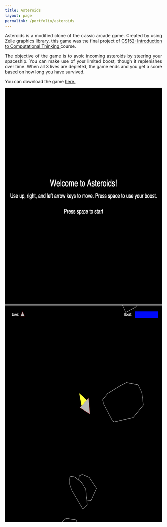 ```yaml
---
title: Asteroids
layout: page
permalink: /portfolio/asteroids
---
```

<head>
<style>

.center {
  display: block;
  margin-left: auto;
  margin-right: auto;
  width: 100%;
}

</style>
</head>

<p align="justify">Asteroids is a modified clone of the classic arcade game. Created by using Zelle graphics library, this game was the final project of <a href="https://cs.colby.edu/courses/F18/cs152-labs/"> CS152: Introduction to Computational Thinking </a> course. </p>

<p align="justify"> The objective of the game is to avoid incoming asteroids by steering your spaceship. You can make use of your limited boost, though it replenishes over time. When all 3 lives are depleted, the game ends and you get a score based on how long you have survived. </p>

<p align="justify"> You can download the game <a href="https://github.com/izgebayyurt/asteroids"> here. </a> </p>


<img src="/assets/asteroids/main_menu.png" style="width:696px; height:696px" class="center">

<img src="/assets/asteroids/in_game.png" style="width:696px; height:696px" class="center">

<!-- <img src="/assets/asteroids/gameplay.gif" style="width:480px; height:270px" class="center"> -->
